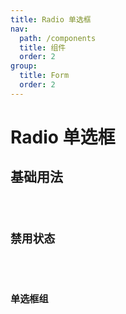 ```yaml
---
title: Radio 单选框
nav:
  path: /components
  title: 组件
  order: 2
group:
  title: Form
  order: 2
---
```


# Radio 单选框


## 基础用法

<code src="./demo/basic.tsx" />

## 禁用状态

<code src="./demo/disabled.tsx" />

## 单选框组

<code src="./demo/group.tsx" />

<API src="./index.tsx" />
